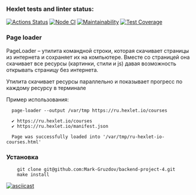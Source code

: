 ### Hexlet tests and linter status:
[![Actions Status](https://github.com/Mark-Gruzdov/backend-project-4/actions/workflows/hexlet-check.yml/badge.svg)](https://github.com/Mark-Gruzdov/backend-project-4/actions)
[![Node CI](https://github.com/Mark-Gruzdov/backend-project-4/actions/workflows/nodejs.yml/badge.svg)](https://github.com/Mark-Gruzdov/backend-project-4/actions/workflows/nodejs.yml)
[![Maintainability](https://api.codeclimate.com/v1/badges/fc5da7d86c19fd9e3847/maintainability)](https://codeclimate.com/github/Mark-Gruzdov/backend-project-4/maintainability)
[![Test Coverage](https://api.codeclimate.com/v1/badges/fc5da7d86c19fd9e3847/test_coverage)](https://codeclimate.com/github/Mark-Gruzdov/backend-project-4/test_coverage)

### Page loader

PageLoader – утилита командной строки, которая скачивает страницы из интернета и сохраняет их на компьютере. Вместе со страницей она скачивает все ресурсы (картинки, стили и js) давая возможность открывать страницу без интернета.

Утилита скачивает ресурсы параллельно и показывает прогресс по каждому ресурсу в терминале

Пример использования:

```
  page-loader --output /var/tmp https://ru.hexlet.io/courses

  ✔ https://ru.hexlet.io/courses
  ✔ https://ru.hexlet.io/manifest.json

  Page was successfully loaded into '/var/tmp/ru-hexlet-io-courses.html'
```

### Установка
        
        git clone git@github.com:Mark-Gruzdov/backend-project-4.git
        make install

<!-- DEMO -->

[![asciicast](https://asciinema.org/a/700197.svg)](https://asciinema.org/a/700197)
